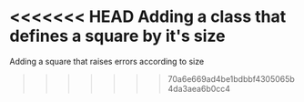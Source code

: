 <<<<<<< HEAD
Adding a class that defines a square by it's size
=======
Adding a square that raises errors according to size
>>>>>>> 70a6e669ad4be1bdbbf4305065b4da3aea6b0cc4

